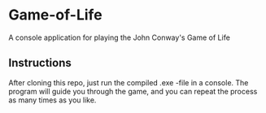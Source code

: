 # Game-of-Life

A console application for playing the John Conway's Game of Life

## Instructions

After cloning this repo, just run the compiled .exe -file in a console.
The program will guide you through the game, and you can repeat the process as many times as you like.
